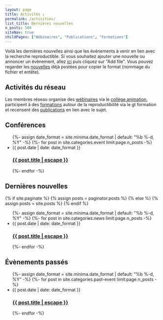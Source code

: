```yaml
---
layout: page
title: Activités ↓
permalink: /activities/
list_title: Dernières nouvelles
n_posts: 500
siteNav: true
childPages: ["Wébinaires", "Publications", "Formations"]
---
```


Voilà les dernières nouvelles ainsi que les événements à venir en lien
avec la recherche reproductible. Si vous souhaitez ajouter une
nouvelle ou annoncer un évènement, allez
[ici](https://github.com/FR-RN/FR-RN/tree/source/_posts) puis cliquez
sur "Add file". Vous pouvez regarder les
[nouvelles](https://raw.githubusercontent.com/FR-RN/FR-RN/source/_posts/2022-01-08-french-reproducibility-network-creation.md)
déjà postées pour copier le format (nommage du fichier et entête).

## Activités du réseau

Les membres réseau organise des [wébinaires](/webinars/) via le [collège animation](/colleges/c_anim/), participent à des [formations](/training/) autour de la reproductibilité via le gt formation et recensent des [publications](/publications/) en lien avec le sujet.

## Conférences

<ul class="post-list">
 {%- assign date_format = site.minima.date_format | default: "%b %-d, %Y" -%}
   {%- for post in site.categories.event limit:page.n_posts -%}
    <li>
      <span class="post-meta">{{ post.date | date: date_format }}</span>
      <h3>
        <a class="post-link" href="{{ post.url | relative_url }}">
          {{ post.title | escape }}
        </a>
      </h3>
    </li>
 {%- endfor -%}
</ul>

## Dernières nouvelles

{% if site.paginate %}
  {% assign posts = paginator.posts %}
{% else %}
  {% assign posts = site.posts %}
{% endif %}

<ul class="post-list">
 {%- assign date_format = site.minima.date_format | default: "%b %-d, %Y" -%}
   {%- for post in site.categories.news limit:page.n_posts -%}
    <li>
      <span class="post-meta">{{ post.date | date: date_format }}</span>
      <h3>
        <a class="post-link" href="{{ post.url | relative_url }}">
          {{ post.title | escape }}
        </a>
      </h3>
    </li>
 {%- endfor -%}
</ul>




## Évènements passés

<ul class="post-list">
 {%- assign date_format = site.minima.date_format | default: "%b %-d, %Y" -%}
   {%- for post in site.categories.past-event limit:page.n_posts -%}
    <li>
      <span class="post-meta">{{ post.date | date: date_format }}</span>
      <h3>
        <a class="post-link" href="{{ post.url | relative_url }}">
          {{ post.title | escape }}
        </a>
      </h3>
    </li>
 {%- endfor -%}
</ul>
